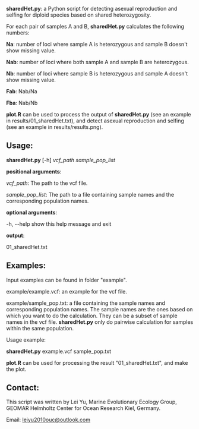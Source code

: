 **sharedHet.py**: a Python script for detecting asexual reproduction and selfing for diploid species based on shared heterozygosity.

[](https://github.com/leiyu37/sharedHet/pics/illustration.png)



For each pair of samples A and B, **sharedHet.py** calculates the following numbers:

**Na**: number of loci where sample A is heterozygous and sample B doesn't show missing value.

**Nab**: number of loci where both sample A and sample B are heterozygous.

**Nb**: number of loci where sample B is heterozygous and sample A doesn't show missing value.

**Fab**: Nab/Na

**Fba**: Nab/Nb

**plot.R** can be used to process the output of **sharedHet.py** (see an example in results/01_sharedHet.txt), and detect asexual reproduction and selfing (see an example in results/results.png).

## Usage:
**sharedHet.py** [-h] *vcf_path* *sample_pop_list*

**positional arguments**:

  *vcf_path*:         The path to the vcf file.

  *sample_pop_list*:  The path to a file containing sample names and the corresponding population names.

**optional arguments**:

  -h, --help       show this help message and exit

**output**:

  01_sharedHet.txt

## Examples:
Input examples can be found in folder "example".

example/example.vcf: an example for the vcf file.

example/sample_pop.txt: a file containing the sample names and corresponding population names. The sample names are the ones based on which you want to do the calculation. They can be a subset of sample names in the vcf file. **sharedHet.py** only do pairwise calculation for samples within the same population.

Usage example:

**sharedHet.py** example.vcf sample_pop.txt

**plot.R** can be used for processing the result "01_sharedHet.txt", and make the plot.

[](https://github.com/leiyu37/sharedHet/tree/master/results/results.png)

## Contact:
This script was written by Lei Yu, Marine Evolutionary Ecology Group, GEOMAR Helmholtz Center for Ocean Research Kiel, Germany.

Email: leiyu2010ouc@outlook.com
